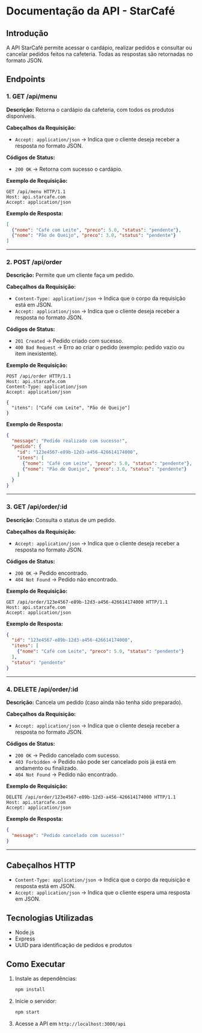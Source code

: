 # Documentação da API - StarCafé

## Introdução
A API StarCafé permite acessar o cardápio, realizar pedidos e consultar ou cancelar pedidos feitos na cafeteria. Todas as respostas são retornadas no formato JSON.

## Endpoints

### 1. GET /api/menu
**Descrição:** Retorna o cardápio da cafeteria, com todos os produtos disponíveis.

**Cabeçalhos da Requisição:**
- `Accept: application/json` → Indica que o cliente deseja receber a resposta no formato JSON.

**Códigos de Status:**
- `200 OK` → Retorna com sucesso o cardápio.

**Exemplo de Requisição:**
```http
GET /api/menu HTTP/1.1
Host: api.starcafe.com
Accept: application/json
```

**Exemplo de Resposta:**
```json
[
  {"nome": "Café com Leite", "preco": 5.0, "status": "pendente"},
  {"nome": "Pão de Queijo", "preco": 3.0, "status": "pendente"}
]
```

---

### 2. POST /api/order
**Descrição:** Permite que um cliente faça um pedido.

**Cabeçalhos da Requisição:**
- `Content-Type: application/json` → Indica que o corpo da requisição está em JSON.
- `Accept: application/json` → Indica que o cliente deseja receber a resposta no formato JSON.

**Códigos de Status:**
- `201 Created` → Pedido criado com sucesso.
- `400 Bad Request` → Erro ao criar o pedido (exemplo: pedido vazio ou item inexistente).

**Exemplo de Requisição:**
```http
POST /api/order HTTP/1.1
Host: api.starcafe.com
Content-Type: application/json
Accept: application/json

{
  "itens": ["Café com Leite", "Pão de Queijo"]
}
```

**Exemplo de Resposta:**
```json
{
  "message": "Pedido realizado com sucesso!",
  "pedido": {
    "id": "123e4567-e89b-12d3-a456-426614174000",
    "itens": [
      {"nome": "Café com Leite", "preco": 5.0, "status": "pendente"},
      {"nome": "Pão de Queijo", "preco": 3.0, "status": "pendente"}
    ]
  }
}
```

---

### 3. GET /api/order/:id
**Descrição:** Consulta o status de um pedido.

**Cabeçalhos da Requisição:**
- `Accept: application/json` → Indica que o cliente deseja receber a resposta no formato JSON.

**Códigos de Status:**
- `200 OK` → Pedido encontrado.
- `404 Not Found` → Pedido não encontrado.

**Exemplo de Requisição:**
```http
GET /api/order/123e4567-e89b-12d3-a456-426614174000 HTTP/1.1
Host: api.starcafe.com
Accept: application/json
```

**Exemplo de Resposta:**
```json
{
  "id": "123e4567-e89b-12d3-a456-426614174000",
  "itens": [
    {"nome": "Café com Leite", "preco": 5.0, "status": "pendente"}
  ],
  "status": "pendente"
}
```

---

### 4. DELETE /api/order/:id
**Descrição:** Cancela um pedido (caso ainda não tenha sido preparado).

**Cabeçalhos da Requisição:**
- `Accept: application/json` → Indica que o cliente deseja receber a resposta no formato JSON.

**Códigos de Status:**
- `200 OK` → Pedido cancelado com sucesso.
- `403 Forbidden` → Pedido não pode ser cancelado pois já está em andamento ou finalizado.
- `404 Not Found` → Pedido não encontrado.

**Exemplo de Requisição:**
```http
DELETE /api/order/123e4567-e89b-12d3-a456-426614174000 HTTP/1.1
Host: api.starcafe.com
Accept: application/json
```

**Exemplo de Resposta:**
```json
{
  "message": "Pedido cancelado com sucesso!"
}
```

---

## Cabeçalhos HTTP
- `Content-Type: application/json` → Indica que o corpo da requisição e resposta está em JSON.
- `Accept: application/json` → Indica que o cliente espera uma resposta em JSON.

## Tecnologias Utilizadas
- Node.js
- Express
- UUID para identificação de pedidos e produtos

## Como Executar
1. Instale as dependências:
   ```sh
   npm install
   ```
2. Inicie o servidor:
   ```sh
   npm start
   ```
3. Acesse a API em `http://localhost:3000/api`
